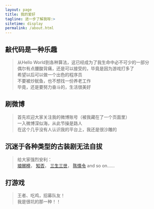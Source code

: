 ```yaml
---
layout: page
title: 我的爱好
tagline: 进一步了解我呀:>
sitetime: display
permalink: /about.html
---
```


## 敲代码是一种乐趣
> 从Hello World到各种算法，这已经成为了我生命中必不可少的一部分<br>
> 偶尔有点腰酸背痛，还是可以接受的，毕竟是因为游戏打多了<br>
> 希望以后可以做一个出色的程序员<br>
> 不要被炒鱿鱼，也不想找一份养老工作<br>
> 毕竟，还是要努力奋斗的，生活很美好<br>


## 刷微博
> 首先欢迎大家关注我的微博账号（被我藏在了一个页面里）<br>
> 一入微博深似海，从此节操是路人<br>
> 在这个几乎没有人认识我的平台上，我还是很沙雕的<br>


## 沉迷于各种类型的古装剧无法自拔
> 给大家强烈安利：<br>
> [琅琊榜](https://baike.baidu.com/item/%E7%90%85%E7%90%8A%E6%A6%9C/12700172?fr=aladdin)，
> [知否](https://baike.baidu.com/item/%E7%9F%A5%E5%90%A6%E7%9F%A5%E5%90%A6%E5%BA%94%E6%98%AF%E7%BB%BF%E8%82%A5%E7%BA%A2%E7%98%A6/20485668?fr=aladdin)，
> [三生三世](https://baike.baidu.com/item/%E4%B8%89%E7%94%9F%E4%B8%89%E4%B8%96%E5%8D%81%E9%87%8C%E6%A1%83%E8%8A%B1/16246274)，
> [陈情令](https://baike.baidu.com/item/%E9%99%88%E6%83%85%E4%BB%A4) 
> and so on……<br>


## 打游戏
> 王者、吃鸡，招募队友！<br>
> 我是很坑的那一种！！


